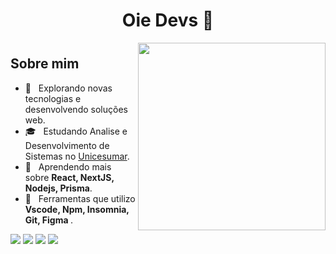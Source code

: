 <h1 align="center" style="font-size:28px">Oie Devs 👋</h1>

<img align="right" width="300px" src="https://raw.githubusercontent.com/MicaelliMedeiros/micaellimedeiros/master/image/computer-illustration.png"/>

<h2 align="left" style="margin-top:40px">Sobre mim</h2>

- 🤔 &nbsp; Explorando novas tecnologias e desenvolvendo soluções web.
- 🎓 &nbsp; Estudando Analise e Desenvolvimento de Sistemas no <a href="https://www.unicesumar.edu.br/home/">Unicesumar</a>.
- 🌱 &nbsp; Aprendendo mais sobre <strong>React, NextJS, Nodejs, Prisma</strong>.
- 💼 &nbsp; Ferramentas que utilizo <strong>Vscode, Npm, Insomnia, Git, Figma </strong>.

<p align="left">
  <a href="https://www.linkedin.com/in/alvdiovane/" alt="Linkedin">
  <img src="https://img.shields.io/badge/LinkedIn-0077B5?style=for-the-badge&logo=linkedin&logoColor=white"/></a>
  <a href="https://diovanealves.vercel.app" target="_blank">
  <img src="https://img.shields.io/badge/-WEB-041A27?style=for-the-badge&logo=Hugo&logoColor=white"/></a>
  <a href="https://twitter.com/deluxyfps" alt="Twitter">
  <img src="https://img.shields.io/badge/Twitter-1DA1F2?style=for-the-badge&logo=twitter&logoColor=white"></a>
  <a href="https://www.twitch.tv/deluxyfps" alt="Twitter">
  <img src="https://img.shields.io/badge/Twitch-9146FF?style=for-the-badge&logo=twitch&logoColor=white"></a>
</p>
